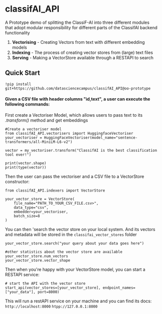 # classifAI_API
A Prototype demo of splitting the ClassiF-AI into three different modules that adopt modular responsibility for different parts of the ClassifAI backend functionality

1. <b>Vectorising</b> - Creating Vectors from text with different embedding models
2. <b>Indexing</b> - The process of creating vector stores from (large) text files
3. <b>Serving</b> - Making a VectorStore available through a RESTAPI to search


## Quick Start

`!pip install git+https://github.com/datasciencecampus/classifAI_API@oo-prototype`

#### Given a CSV file with header columns "id,text", a user can execute the following commands:


First create a Vectoriser Model, which allows users to pass text to its <i>.transform()</i> method and get embeddings
```
#Create a vectoriser model
from classifAI_API.vectorisers import HuggingfaceVectoriser
your_vectoriser = HuggingFaceVectoriser(model_name="sentence-transformers/all-MiniLM-L6-v2")

vector = my_vectoriser.transform("ClassifAI is the best classification tool ever!")

print(vector.shape)
print(type(vector))
```

Then the user can pass the vectoriser and a CSV file to a VectorStore constructor:
```
from classifAI_API.indexers import VectorStore

your_vector_store = VectorStore(
    file_name="PATH_TO_YOUR_CSV_FILE.csv>",
    data_type="csv",
    embedder=your_vectoriser,
    batch_size=8
)
```

You can then 'search the vector store on your local system. And its vectors and metadata will be stored in the `classifai_vector_stores` folder

```
your_vector_store.search("your query about your data goes here")

#other statistics about the vector store are available
your_vector_store.num_vectors
your_vector_store.vector_shape
```


Then when you're happy with your VectorStore model, you can start a RESTAPI service:
```
# start the API with the vector store
start_api(vector_stores=[your_vector_store], endpoint_names=["your_data"], port=8000)
```

This will run a restAPI service on your machine and you can find its docs:
`http://localhost:8000`
`htpp://127.0.0.1:8000`



